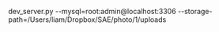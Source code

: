 dev_server.py --mysql=root:admin@localhost:3306 --storage-path=/Users/liam/Dropbox/SAE/photo/1/uploads
